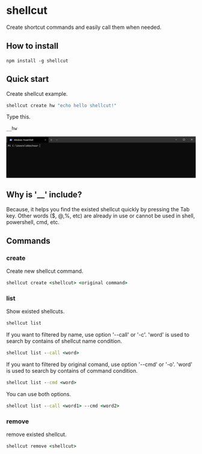 # shellcut
Create shortcut commands and easily call them when needed.

## How to install
```
npm install -g shellcut
```

## Quick start
Create shellcut example.
```cmd
shellcut create hw "echo hello shellcut!"
```
Type this.
```
__hw
```
![result](./docs/img/use_shellcut.gif)

## Why is '__' include?
Because, it helps you find the existed shellcut quickly by pressing the Tab key. 
Other words ($, @,%, etc) are already in use or cannot be used in shell, powershell, cmd, etc.

## Commands
### create
Create new shellcut command.
```cmd
shellcut create <shellcut> <original command>
```
### list
Show existed shellcuts.
```cmd
shellcut list
```
If you want to filtered by name, use option '--call' or '-c'.
'word' is used to search by contains of shellcut name condition.
```cmd
shellcut list --call <word>
```
If you want to filtered by original comand, use option '--cmd' or '-o'. 
'word' is used to search by contains of command condition.
```cmd
shellcut list --cmd <word>
```
You can use both options.
```cmd
shellcut list --call <word1> --cmd <word2>
```
### remove
remove existed shellcut.
```cmd
shellcut remove <shellcut>
```
